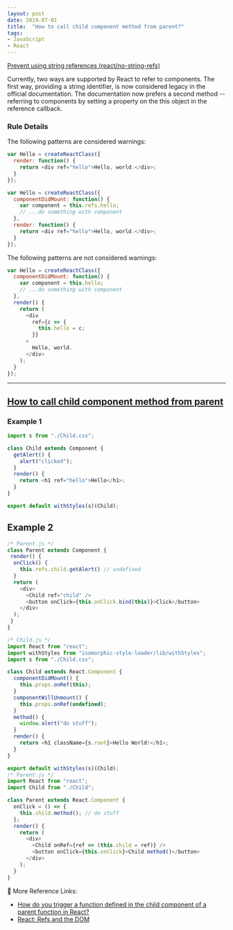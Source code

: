 ```yaml
---
layout: post
date: 2019-07-01
title:  "How to call child component method from parent?"
tags: 
- JavaScript
- React
---
```


[Prevent using string references (react/no-string-refs)](https://github.com/yannickcr/eslint-plugin-react/blob/master/docs/rules/no-string-refs.md)

Currently, two ways are supported by React to refer to components. The first way, providing a string identifier, is now considered legacy in the official documentation. The documentation now prefers a second method -- referring to components by setting a property on the this object in the reference callback.

<!--more-->

### Rule Details

The following patterns are considered warnings:

```js
var Hello = createReactClass({
  render: function() {
    return <div ref="hello">Hello, world.</div>;
  }
});

var Hello = createReactClass({
  componentDidMount: function() {
    var component = this.refs.hello;
    // ...do something with component
  },
  render: function() {
    return <div ref="hello">Hello, world.</div>;
  }
});
```

The following patterns are not considered warnings:

```js
var Hello = createReactClass({
  componentDidMount: function() {
    var component = this.hello;
    // ...do something with component
  },
  render() {
    return (
      <div
        ref={c => {
          this.hello = c;
        }}
      >
        Hello, world.
      </div>
    );
  }
});
```

---

## [How to call child component method from parent](https://github.com/kriasoft/react-starter-kit/issues/909)

### Example 1

```js
import s from "./Child.css";

class Child extends Component {
  getAlert() {
    alert("clicked");
  }
  render() {
    return <h1 ref="hello">Hello</h1>;
  }
}

export default withStyles(s)(Child);
```

## Example 2

```js
/* Parent.js */
class Parent extends Component {
 render() {
  onClick() {
    this.refs.child.getAlert() // undefined
  }
  return (
    <div>
      <Child ref="child" />
      <button onClick={this.onClick.bind(this)}>Click</button>
    </div>
  );
 }
}
```

```js
/* Child.js */
import React from "react";
import withStyles from "isomorphic-style-loader/lib/withStyles";
import s from "./Child.css";

class Child extends React.Component {
  componentDidMount() {
    this.props.onRef(this);
  }
  componentWillUnmount() {
    this.props.onRef(undefined);
  }
  method() {
    window.alert("do stuff");
  }
  render() {
    return <h1 className={s.root}>Hello World!</h1>;
  }
}

export default withStyles(s)(Child);
/* Parent.js */
import React from "react";
import Child from "./Child";

class Parent extends React.Component {
  onClick = () => {
    this.child.method(); // do stuff
  };
  render() {
    return (
      <div>
        <Child onRef={ref => (this.child = ref)} />
        <button onClick={this.onClick}>Child.method()</button>
      </div>
    );
  }
}
```

🧩 More Reference Links:

- [How do you trigger a function defined in the child component of a parent function in React?](https://www.quora.com/How-do-you-trigger-a-function-defined-in-the-child-component-of-a-parent-function-in-React)
- [React: Refs and the DOM](https://reactjs.org/docs/refs-and-the-dom.html)
